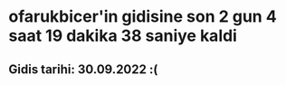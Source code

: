 # ofarukbicer'in gidisine son 2 gun 4 saat 19 dakika 38 saniye kaldi

## Gidis tarihi: 30.09.2022 :(